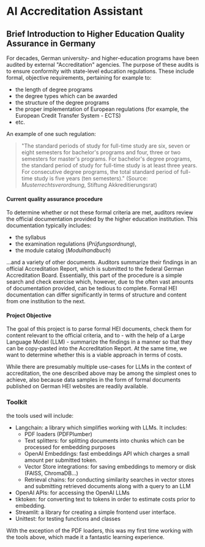 # AI Accreditation Assistant 

## Brief Introduction to Higher Education Quality Assurance in Germany
For decades, German university- and higher-education programs have been audited by external "Accreditation" agencies. 
The purpose of these audits is to ensure conformity with state-level education regulations. These include formal, objective requirements, pertaining for example to:

- the length of degree programs
- the degree types which can be awarded
- the structure of the degree programs
- the proper implementation of European regulations (for example, the European Credit Transfer System - ECTS)
- etc.

An example of one such regulation:

>"The standard periods of study for full-time study are six, seven or eight semesters for bachelor's programs and four, three or two semesters for master's programs. For bachelor's degree programs, the standard period of study for full-time study is at least three years. For consecutive degree programs, the total standard period of full-time study is five years (ten semesters)." (Source: _Musterrechtsverordnung_, Stiftung Akkreditierungsrat)

#### Current quality assurance procedure
To determine whether or not these formal criteria are met, auditors review the official documentation provided by the higher education institution. This documentation typically includes:

- the syllabus
- the examination regulations (_Prüfungsordnung_), 
- the module catalog (_Modulhandbuch_) 

...and a variety of other documents. Auditors summarize their findings in an official Accreditation Report, which is submitted to the federal German Accreditation Board.
Essentially, this part of the procedure is a simple search and check exercise which, however, due to the often vast amounts of documentation provided, can be tedious to complete. Formal HEI documentation can differ significantly in terms of structure and content from one institution to the next. 

#### Project Objective

The goal of this project is to parse formal HEI documents, check them for content relevant to the official criteria, and to - with the help of a Large Language Model (LLM) - summarize the findings in a manner so that they can be copy-pasted into the Accreditation Report. At the same time, we want to determine whether this is a viable approach in terms of costs.

While there are presumably multiple use-cases for LLMs in the context of accreditation, the one described above may be among the simplest ones to achieve, also because data samples in the form of formal documents published on German HEI websites are readily available. 

### Toolkit

the tools used will include:

* Langchain: a library which simplifies working with LLMs. It includes:
    - PDF loaders (PDFPlumber)
    - Text splitters: for splitting documents into chunks which can be processed for embedding purposes
    - OpenAI Embeddings: fast embeddings API which charges a small amount per submitted token.
    - Vector Store integrations: for saving embeddings to memory or disk (FAISS, ChromaDB...)
    - Retrieval chains: for conducting similarity searches in vector stores and submitting retrieved documents along with a query to an LLM
* OpenAI APIs: for accessing the OpenAI LLMs
* tiktoken: for converting text to tokens in order to estimate costs prior to embedding.
* Streamlit: a library for creating a simple frontend user interface.
* Unittest: for testing functions and classes

With the exception of the PDF loaders, this was my first time working with the tools above, which made it a fantastic learning experience.
